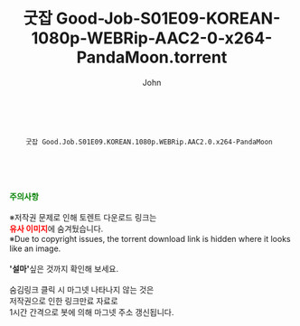 ﻿---
layout: post
title:  "    굿잡 Good-Job-S01E09-KOREAN-1080p-WEBRip-AAC2-0-x264-PandaMoon.torrent"
author: John
categories: [ 드라마 ]
tags: [  ]
image:  
description: "    굿잡 Good-Job-S01E09-KOREAN-1080p-WEBRip-AAC2-0-x264-PandaMoon torrent 정보 공유"
toc: true
toc_sticky: true
---

<br>

        굿잡 Good.Job.S01E09.KOREAN.1080p.WEBRip.AAC2.0.x264-PandaMoon  
    
<br><br><br>
<p data-ke-size="size16"><b><span style="color: green;">주의사항</span></b><br /><br />※저작권 문제로 인해 토렌트 다운로드 링크는<br /><b><span style="color: red;">유사 이미지</span></b>에 숨겨뒀습니다.<br />※Due to copyright issues, the torrent download link is hidden where it looks like an image.<br /><br /><b>'설마'</b>싶은 것까지 확인해 보세요.<br /><br />숨김링크 클릭 시 마그넷 나타나지 않는 것은<br />저작권으로 인한 링크만료 자료로<br />1시간 간격으로 봇에 의해 마그넷 주소 갱신됩니다.</p>

